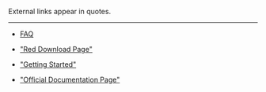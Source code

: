 External links appear in quotes.
***

* [FAQ](https://github.com/red/red/wiki/FAQ)

* ["Red Download Page"](https://www.red-lang.org/p/download.html)

* ["Getting Started"](https://www.red-lang.org/p/getting-started.html)

* ["Official Documentation Page"](https://www.red-lang.org/p/documentation.html)
